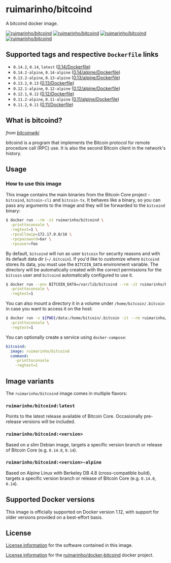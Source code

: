# ruimarinho/bitcoind
A bitcoind docker image.

[![ruimarinho/bitcoind][docker-pulls-image]][docker-hub-url] [![ruimarinho/bitcoind][docker-stars-image]][docker-hub-url] [![ruimarinho/bitcoind][docker-size-image]][docker-hub-url] [![ruimarinho/bitcoind][docker-layers-image]][docker-hub-url]

## Supported tags and respective `Dockerfile` links
- `0.14.2`, `0.14`, `latest` ([0.14/Dockerfile](https://github.com/ruimarinho/docker-bitcoind/blob/master/0.14/Dockerfile))
- `0.14.2-alpine`, `0.14-alpine` ([0.14/alpine/Dockerfile](https://github.com/ruimarinho/docker-bitcoind/blob/master/0.14/alpine/Dockerfile))
- `0.13.2-alpine`, `0.13-alpine` ([0.13/alpine/Dockerfile](https://github.com/ruimarinho/docker-bitcoind/blob/master/0.13/alpine/Dockerfile))
- `0.13.2`, `0.13` ([0.13/Dockerfile](https://github.com/ruimarinho/docker-bitcoind/blob/master/0.13/Dockerfile))
- `0.12.1-alpine`, `0.12-alpine` ([0.12/alpine/Dockerfile](https://github.com/ruimarinho/docker-bitcoind/blob/master/0.12/alpine/Dockerfile))
- `0.12.1`, `0.12` ([0.12/Dockerfile](https://github.com/ruimarinho/docker-bitcoind/blob/master/0.12/Dockerfile))
- `0.11.2-alpine`, `0.11-alpine` ([0.11/alpine/Dockerfile](https://github.com/ruimarinho/docker-bitcoind/blob/master/0.11/alpine/Dockerfile))
- `0.11.2`, `0.11` ([0.11/Dockerfile](https://github.com/ruimarinho/docker-bitcoind/blob/master/0.11/Dockerfile))

## What is bitcoind?
_from [bitcoinwiki](https://en.bitcoin.it/wiki/Bitcoind)_

bitcoind is a program that implements the Bitcoin protocol for remote procedure call (RPC) use. It is also the second Bitcoin client in the network's history.

## Usage
### How to use this image
This image contains the main binaries from the Bitcoin Core project - `bitcoind`, `bitcoin-cli` and `bitcoin-tx`. It behaves like a binary, so you can pass any arguments to the image and they will be forwarded to the `bitcoind` binary:

```sh
$ docker run --rm -it ruimarinho/bitcoind \
  -printtoconsole \
  -regtest=1 \
  -rpcallowip=172.17.0.0/16 \
  -rpcpassword=bar \
  -rpcuser=foo
```

By default, `bitcoind` will run as user `bitcoin` for security reasons and with its default data dir (`~/.bitcoin`). If you'd like to customize where `bitcoind` stores its data, you must use the `BITCOIN_DATA` environment variable. The directory will be automatically created with the correct permissions for the `bitcoin` user and `bitcoind` automatically configured to use it.

```sh
$ docker run --env BITCOIN_DATA=/var/lib/bitcoind --rm -it ruimarinho/bitcoind \
  -printtoconsole \
  -regtest=1
```

You can also mount a directory it in a volume under `/home/bitcoin/.bitcoin` in case you want to access it on the host:

```sh
$ docker run -v ${PWD}/data:/home/bitcoin/.bitcoin -it --rm ruimarinho/bitcoind \
  -printtoconsole \
  -regtest=1
```

You can optionally create a service using `docker-compose`:

```yml
bitcoind:
  image: ruimarinho/bitcoind
  command:
    -printtoconsole
    -regtest=1
```

## Image variants
The `ruimarinho/bitcoind` image comes in multiple flavors:

### `ruimarinho/bitcoind:latest`
Points to the latest release available of Bitcoin Core. Occasionally pre-release versions will be included.

### `ruimarinho/bitcoind:<version>`
Based on a slim Debian image, targets a specific version branch or release of Bitcoin Core (e.g. `0.14.0`, `0.14`).

### `ruimarinho/bitcoind:<version>-alpine`
Based on Alpine Linux with Berkeley DB 4.8 (cross-compatible build), targets a specific version branch or release of Bitcoin Core (e.g. `0.14.0`, `0.14`).

## Supported Docker versions
This image is officially supported on Docker version 1.12, with support for older versions provided on a best-effort basis.

## License
[License information](https://github.com/bitcoin/bitcoin/blob/master/COPYING) for the software contained in this image.

[License information](https://github.com/ruimarinho/docker-bitcoind/blob/master/LICENSE) for the [ruimarinho/docker-bitcoind](https://hub.docker.com/r/ruimarinho/bitcoind) docker project.

[docker-hub-url]: https://hub.docker.com/r/ruimarinho/bitcoind
[docker-layers-image]: https://img.shields.io/imagelayers/layers/ruimarinho/bitcoind/latest.svg?style=flat-square
[docker-pulls-image]: https://img.shields.io/docker/pulls/ruimarinho/bitcoind.svg?style=flat-square
[docker-size-image]: https://img.shields.io/imagelayers/image-size/ruimarinho/bitcoind/latest.svg?style=flat-square
[docker-stars-image]: https://img.shields.io/docker/stars/ruimarinho/bitcoind.svg?style=flat-square
